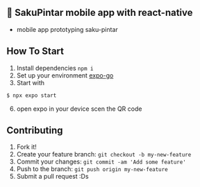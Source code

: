 ## 👋 SakuPintar mobile app with react-native

- mobile app prototyping saku-pintar

## How To Start

1. Install dependencies `npm i`
2. Set up your environment [expo-go](https://docs.expo.dev/get-started/set-up-your-environment/)
3. Start with

```sh
$ npx expo start
```

6. open expo in your device scen the QR code

## Contributing

1. Fork it!
2. Create your feature branch: `git checkout -b my-new-feature`
3. Commit your changes: `git commit -am 'Add some feature'`
4. Push to the branch: `git push origin my-new-feature`
5. Submit a pull request :Ds
